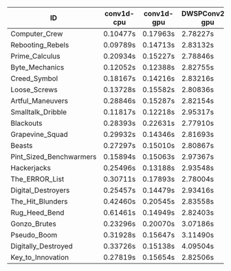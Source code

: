 |ID|conv1d-cpu|conv1d-gpu|DWSPConv2D-gpu|gemm-gpu|avg|
|-|-|-|-|-|-|
|Computer_Crew|0.10477s|0.17963s|2.78227s|1.66043s|1.18178s|
|Rebooting_Rebels|0.09789s|0.14713s|2.83132s|1.72515s|1.20037s|
|Prime_Calculus|0.20934s|0.15227s|2.78846s|1.66719s|1.20431s|
|Byte_Mechanics|0.12052s|0.12388s|2.82755s|1.75312s|1.20627s|
|Creed_Symbol|0.18167s|0.14216s|2.83216s|1.68756s|1.21089s|
|Loose_Screws|0.13728s|0.15582s|2.80836s|1.74581s|1.21182s|
|Artful_Maneuvers|0.28846s|0.15287s|2.82154s|1.67599s|1.23472s|
|Smalltalk_Dribble|0.11817s|0.12218s|2.95317s|1.75618s|1.23742s|
|Blackouts|0.28393s|0.22631s|2.77910s|1.66378s|1.23828s|
|Grapevine_Squad|0.29932s|0.14346s|2.81693s|1.69858s|1.23957s|
|Beasts|0.27297s|0.15010s|2.80867s|1.86851s|1.27506s|
|Pint_Sized_Benchwarmers|0.15894s|0.15063s|2.97367s|1.87554s|1.28970s|
|Hackerjacks|0.25496s|0.13188s|2.93548s|1.85506s|1.29435s|
|The_ERROR_List|0.30711s|0.17893s|2.78004s|1.91570s|1.29545s|
|Digital_Destroyers|0.25457s|0.14479s|2.93416s|1.86155s|1.29877s|
|The_Hit_Blunders|0.42460s|0.20545s|2.83558s|1.88135s|1.33675s|
|Rug_Heed_Bend|0.61461s|0.14949s|2.82403s|1.83542s|1.35589s|
|Gonzo_Brutes|0.23296s|0.20070s|3.07186s|1.96534s|1.36771s|
|Pseudo_Boom|0.31928s|0.15647s|3.11490s|1.92956s|1.38005s|
|Digitally_Destroyed|0.33726s|0.15138s|4.09504s|2.41496s|1.74966s|
|Key_to_Innovation|0.27819s|0.15654s|2.82506s|infs|infs|
